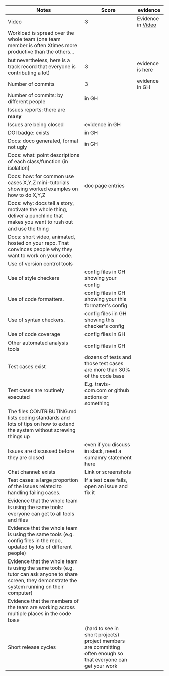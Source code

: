 
|Notes|Score|evidence|
|-----|--|---------|
|Video|3|Evidence in [Video](https://www.youtube.com/watch?v=oKYiTNTCPbo)|
|Workload is spread over the whole team (one team member is often Xtimes more productive than the others... 
but nevertheless, here is a track record that everyone is contributing a lot)|3|evidence is [here](https://github.com/21Tulasi/MyDollarBot-newPhase/graphs/contributors)|
|Number of commits|3|evidence in GH|
|Number of commits: by different people|in GH|
|Issues reports: there are **many**|
|Issues are being closed|evidence in GH|
|DOI badge: exists|in GH|
|Docs: doco generated, format not ugly |in GH|
|Docs: what: point descriptions of each class/function (in isolation) |
|Docs: how: for common use cases X,Y,Z mini-tutorials showing worked examples on how to do X,Y,Z|doc page entries|
|Docs: why: docs tell a story, motivate the whole thing, deliver a punchline that makes you want to rush out and use the thing|
|Docs: short video, animated, hosted on your repo. That convinces people why they want to work on your code.|
|Use of version control tools|
|Use of style checkers |config files in GH showing your config|
|Use of code formatters. |config files in GH showing your this formatter's  config|
|Use of syntax checkers. |config files iin  GH showing this checker's config  |
|Use of code coverage |config files in GH|
|Other automated analysis tools|config files in GH|
|Test cases exist|dozens of tests and those test cases are more than 30% of the code base|
|Test cases are routinely executed|E.g. travis-com.com or github actions or something|
|The files CONTRIBUTING.md lists coding standards and lots of tips on how to extend the system without screwing things up|
|Issues are discussed before they are closed|even if you discuss in slack, need a sumamry statement here|
|Chat channel: exists|Link or screenshots|
|Test cases: a large proportion of the issues related to handling failing cases.|If a test case fails, open an issue and fix it|
|Evidence that the whole team is using the same tools: everyone can get to all tools and files|
|Evidence that the whole team is using the same tools (e.g. config files in the repo, updated by lots of different people)|
|Evidence that the whole team is using the same tools (e.g. tutor can ask anyone to share screen, they demonstrate the system running on their computer)|
|Evidence that the members of the team are working across multiple places in the code base|
|Short release cycles | (hard to see in short projects) project members are committing often enough so that everyone can get your work|
